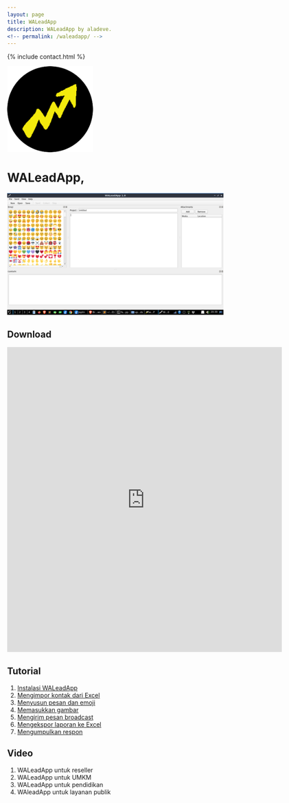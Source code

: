```yaml
---
layout: page
title: WALeadApp
description: WALeadApp by aladeve.
<!-- permalink: /waleadapp/ -->
---
```


{% include contact.html %}

<img class="img-rounded" src="/assets/img/uploads/waleadapp-round.png" alt="WALeadApp" width="200">

# WALeadApp,

![placeholder](/assets/img/uploads/waleadapp-main.png "Tampilan Utama WALeadApp")

## Download

<iframe src="https://docs.google.com/forms/d/e/1FAIpQLSdUvdkn_-UBhLjwa8ZuXPF-xPpW8544qcS-mt94iR-L_1SaEQ/viewform?embedded=true" width="640" height="709" frameborder="0" marginheight="0" marginwidth="0">Loading…</iframe>


## Tutorial

1. [Instalasi WALeadApp](http://aladeve.com/apps)
2. [Mengimpor kontak dari Excel](http://aladeve.com/apps)
3. [Menyusun pesan dan emoji](http://aladeve.com/apps)
4. [Memasukkan gambar](http://aladeve.com/apps)
5. [Mengirim pesan broadcast](http://aladeve.com/apps)
6. [Mengekspor laporan ke Excel](http://aladeve.com/apps)
7. [Mengumpulkan respon](http://aladeve.com/apps)

## Video
1. WALeadApp untuk reseller
2. WALeadApp untuk UMKM
3. WALeadApp untuk pendidikan
4. WAleadApp untuk layanan publik





